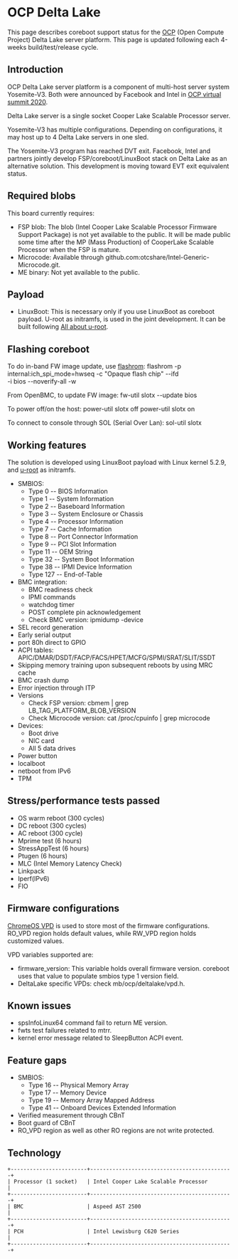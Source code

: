 # OCP Delta Lake

This page describes coreboot support status for the [OCP] (Open Compute Project)
Delta Lake server platform. This page is updated following each 4-weeks
build/test/release cycle.

## Introduction

OCP Delta Lake server platform is a component of multi-host server system
Yosemite-V3. Both were announced by Facebook and Intel in [OCP virtual summit 2020].

Delta Lake server is a single socket Cooper Lake Scalable Processor server.

Yosemite-V3 has multiple configurations. Depending on configurations, it may
host up to 4 Delta Lake servers in one sled.

The Yosemite-V3 program has reached DVT exit. Facebook, Intel and partners
jointly develop FSP/coreboot/LinuxBoot stack on Delta Lake as an alternative
solution. This development is moving toward EVT exit equivalent status.

## Required blobs

This board currently requires:
- FSP blob: The blob (Intel Cooper Lake Scalable Processor Firmware Support Package)
  is not yet available to the public. It will be made public some time after the MP
  (Mass Production) of CooperLake Scalable Processor when the FSP is mature.
- Microcode: Available through github.com:otcshare/Intel-Generic-Microcode.git.
- ME binary: Not yet available to the public.

## Payload
- LinuxBoot: This is necessary only if you use LinuxBoot as coreboot payload.
  U-root as initramfs, is used in the joint development. It can be built
  following [All about u-root].

## Flashing coreboot

To do in-band FW image update, use [flashrom]:
    flashrom -p internal:ich_spi_mode=hwseq -c "Opaque flash chip" --ifd \
			-i bios --noverify-all -w <path to coreboot image>

From OpenBMC, to update FW image:
    fw-util slotx --update bios <path to coreboot image>

To power off/on the host:
    power-util slotx off
    power-util slotx on

To connect to console through SOL (Serial Over Lan):
    sol-util slotx

## Working features
The solution is developed using LinuxBoot payload with Linux kernel 5.2.9, and [u-root]
as initramfs.
- SMBIOS:
    - Type 0 -- BIOS Information
    - Type 1 -- System Information
    - Type 2 -- Baseboard Information
    - Type 3 -- System Enclosure or Chassis
    - Type 4 -- Processor Information
    - Type 7 -- Cache Information
    - Type 8 -- Port Connector Information
    - Type 9 -- PCI Slot Information
    - Type 11 -- OEM String
    - Type 32 -- System Boot Information
    - Type 38 -- IPMI Device Information
    - Type 127 -- End-of-Table
- BMC integration:
    - BMC readiness check
    - IPMI commands
    - watchdog timer
    - POST complete pin acknowledgement
    - Check BMC version: ipmidump -device
- SEL record generation
- Early serial output
- port 80h direct to GPIO
- ACPI tables: APIC/DMAR/DSDT/FACP/FACS/HPET/MCFG/SPMI/SRAT/SLIT/SSDT
- Skipping memory training upon subsequent reboots by using MRC cache
- BMC crash dump
- Error injection through ITP
- Versions
    - Check FSP version: cbmem | grep LB_TAG_PLATFORM_BLOB_VERSION
    - Check Microcode version: cat /proc/cpuinfo | grep microcode
- Devices:
    - Boot drive
    - NIC card
    - All 5 data drives
- Power button
- localboot
- netboot from IPv6
- TPM

## Stress/performance tests passed
- OS warm reboot (300 cycles)
- DC reboot (300 cycles)
- AC reboot (300 cycle)
- Mprime test (6 hours)
- StressAppTest (6 hours)
- Ptugen (6 hours)
- MLC (Intel Memory Latency Check)
- Linkpack
- Iperf(IPv6)
- FIO

## Firmware configurations
[ChromeOS VPD] is used to store most of the firmware configurations.
RO_VPD region holds default values, while RW_VPD region holds customized
values.

VPD variables supported are:
- firmware_version: This variable holds overall firmware version. coreboot
  uses that value to populate smbios type 1 version field.
- DeltaLake specific VPDs: check mb/ocp/deltalake/vpd.h.

## Known issues
- spsInfoLinux64 command fail to return ME version.
- fwts test failures related to mtrr.
- kernel error message related to SleepButton ACPI event.

## Feature gaps
- SMBIOS:
    - Type 16 -- Physical Memory Array
    - Type 17 -- Memory Device
    - Type 19 -- Memory Array Mapped Address
    - Type 41 -- Onboard Devices Extended Information
- Verified measurement through CBnT
- Boot guard of CBnT
- RO_VPD region as well as other RO regions are not write protected.

## Technology

```eval_rst
+------------------------+---------------------------------------------+
| Processor (1 socket)   | Intel Cooper Lake Scalable Processor        |
+------------------------+---------------------------------------------+
| BMC                    | Aspeed AST 2500                             |
+------------------------+---------------------------------------------+
| PCH                    | Intel Lewisburg C620 Series                 |
+------------------------+---------------------------------------------+
```

[OCP]: https://www.opencompute.org
[OCP virtual summit 2020]: https://www.opencompute.org/summit/virtual-summit/schedule
[flashrom]: https://flashrom.org/Flashrom
[All about u-root]: https://github.com/linuxboot/book/tree/master/u-root
[u-root]: https://u-root.org/
[ChromeOS VPD]: https://chromium.googlesource.com/chromiumos/platform/vpd/+/master/README.md

